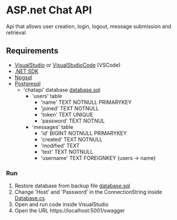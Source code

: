 # ASP.net Chat API

Api that allows user creation, login, logout, message submission and retrieval

## Requirements

 - [VisualStudio](https://visualstudio.microsoft.com/) or [VisualStudioCode](https://visualstudio.microsoft.com/) (VSCode)
 - [.NET SDK](https://docs.microsoft.com/en-us/dotnet/core/install/linux-ubuntu)
 - [Npgsql](https://www.npgsql.org/)
 - [Postgresql](https://www.postgresql.org/)
   - 'chatapi' database [database.sql](database.sql)
     - 'users' table
       - 'name' TEXT NOTNULL PRIMARYKEY
       - 'joined' TEXT NOTNULL
       - 'token' TEXT UNIQUE
       - 'password' TEXT NOTNUL
     - 'messages' table
       - 'id' BIGINT NOTNULL PRIMARYKEY
       - 'created' TEXT NOTNULL
       - 'modified' TEXT
       - 'text' TEXT NOTNULL
       - 'username' TEXT FOREIGNKEY (users -> name)

### Run

 1. Restore database from backup file [database.sql](database.sql)
 2. Change 'Host' and 'Password' in the ConnectionString inside [Database.cs](Database.cs)
 3. Open and run code inside VisualStudio
 4. Open the URL https://localhost:5001/swagger